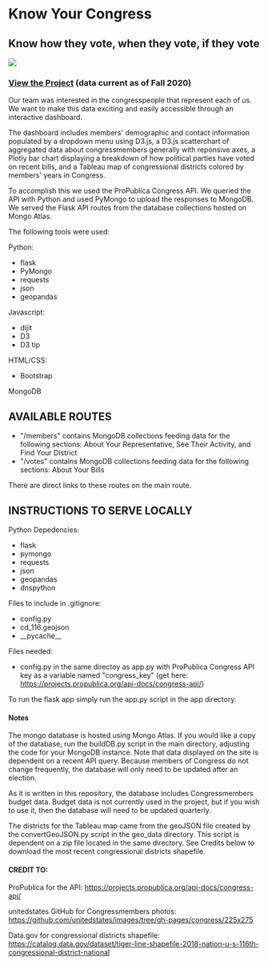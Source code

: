 # Know Your Congress

## Know how they vote, when they vote, if they vote

![](https://physicsworld.com/wp-content/uploads/2018/11/Washington-DC-Capitol-building-109755791-Shutterstock_orhan-cam-635x421.jpg)

### [View the Project](http://knowyourcongress.herokuapp.com/) (data current as of Fall 2020)

Our team was interested in the congresspeople that represent each of us. We want to make this data exciting and easily accessible through an interactive dashboard.

The dashboard includes members' demographic and contact information populated by a dropdown menu using D3.js, a D3.js scatterchart of aggregated data about congressmembers generally with reponsive axes, a Plotly bar chart displaying a breakdown of how political parties have voted on recent bills, and a Tableau map of congressional districts colored by members' years in Congress.

To accomplish this we used the ProPublica Congress API. We queried the API with Python and used PyMongo to upload the responses to MongoDB. We served the Flask API routes from the database collections hosted on Mongo Atlas. 

The following tools were used:

Python:
  - flask
  - PyMongo
  - requests
  - json
  - geopandas

Javascript:
  - dijit
  - D3
  - D3 tip 

HTML/CSS:
  - Bootstrap

MongoDB

## AVAILABLE ROUTES

 - "/members" contains MongoDB collections feeding data for the following sections: About Your Representative, See Their Activity, and Find Your District
 - "/votes" contains MongoDB collections feeding data for the following sections: About Your Bills
 
 There are direct links to these routes on the main route.

## INSTRUCTIONS TO SERVE LOCALLY

Python Depedencies:
  - flask
  - pymongo
  - requests
  - json
  - geopandas
  - dnspython

Files to include in .gitignore:
  - config.py
  - cd_116.geojson
  - \_\_pycache_\_

Files needed:
  - config.py in the same directoy as app.py with ProPublica Congress API key as a variable named "congress_key" (get here: https://projects.propublica.org/api-docs/congress-api/)

To run the flask app simply run the app.py script in the app directory.

#### Notes
The mongo database is hosted using Mongo Atlas. If you would like a copy of the database, run the buildDB.py script in the main directory, adjusting the code for your MongoDB instance. Note that data displayed on the site is dependent on a recent API query. Because members of Congress do not change frequently, the database will only need to be updated after an election. 

As it is written in this repository, the database includes Congressmembers budget data. Budget data is not currently used in the project, but if you wish to use it, then the database will need to be updated quarterly.

The districts for the Tableau map came from the geoJSON file created by the convertGeoJSON.py script in the geo_data directory. This script is dependent on a zip file located in the same directory. See Credits below to download the most recent congressional districts shapefile.

#### CREDIT TO:
ProPublica for the API: https://projects.propublica.org/api-docs/congress-api/

unitedstates GitHub for Congressmembers photos: https://github.com/unitedstates/images/tree/gh-pages/congress/225x275

Data.gov for congressional districts shapefile: https://catalog.data.gov/dataset/tiger-line-shapefile-2018-nation-u-s-116th-congressional-district-national
